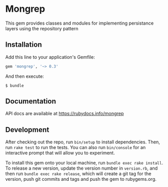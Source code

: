 # Mongrep

This gem provides classes and modules for implementing persistance layers using
the repository pattern

## Installation

Add this line to your application's Gemfile:

```ruby
gem 'mongrep', '~> 0.3'
```

And then execute:

    $ bundle

## Documentation

API docs are available at https://rubydocs.info/mongrep

## Development

After checking out the repo, run `bin/setup` to install dependencies. Then, run
`rake test` to run the tests. You can also run `bin/console` for an interactive
prompt that will allow you to experiment.

To install this gem onto your local machine, run `bundle exec rake install`. To
release a new version, update the version number in `version.rb`, and then run
`bundle exec rake release`, which will create a git tag for the version, push
git commits and tags and push the gem to rubygems.org.
